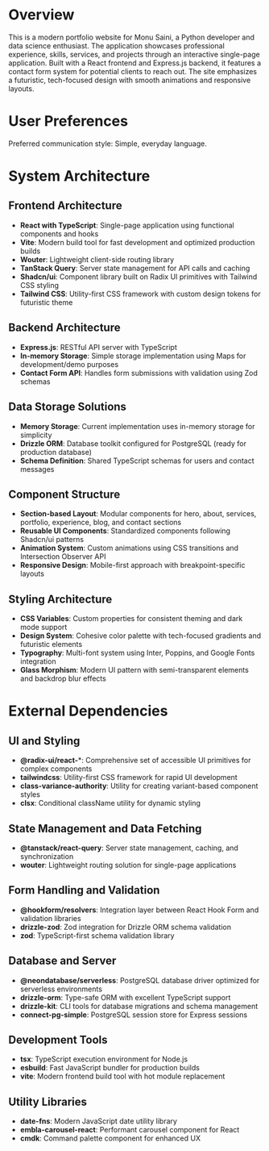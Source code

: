 # Overview

This is a modern portfolio website for Monu Saini, a Python developer and data science enthusiast. The application showcases professional experience, skills, services, and projects through an interactive single-page application. Built with a React frontend and Express.js backend, it features a contact form system for potential clients to reach out. The site emphasizes a futuristic, tech-focused design with smooth animations and responsive layouts.

# User Preferences

Preferred communication style: Simple, everyday language.

# System Architecture

## Frontend Architecture
- **React with TypeScript**: Single-page application using functional components and hooks
- **Vite**: Modern build tool for fast development and optimized production builds
- **Wouter**: Lightweight client-side routing library
- **TanStack Query**: Server state management for API calls and caching
- **Shadcn/ui**: Component library built on Radix UI primitives with Tailwind CSS styling
- **Tailwind CSS**: Utility-first CSS framework with custom design tokens for futuristic theme

## Backend Architecture
- **Express.js**: RESTful API server with TypeScript
- **In-memory Storage**: Simple storage implementation using Maps for development/demo purposes
- **Contact Form API**: Handles form submissions with validation using Zod schemas

## Data Storage Solutions
- **Memory Storage**: Current implementation uses in-memory storage for simplicity
- **Drizzle ORM**: Database toolkit configured for PostgreSQL (ready for production database)
- **Schema Definition**: Shared TypeScript schemas for users and contact messages

## Component Structure
- **Section-based Layout**: Modular components for hero, about, services, portfolio, experience, blog, and contact sections
- **Reusable UI Components**: Standardized components following Shadcn/ui patterns
- **Animation System**: Custom animations using CSS transitions and Intersection Observer API
- **Responsive Design**: Mobile-first approach with breakpoint-specific layouts

## Styling Architecture
- **CSS Variables**: Custom properties for consistent theming and dark mode support
- **Design System**: Cohesive color palette with tech-focused gradients and futuristic elements
- **Typography**: Multi-font system using Inter, Poppins, and Google Fonts integration
- **Glass Morphism**: Modern UI pattern with semi-transparent elements and backdrop blur effects

# External Dependencies

## UI and Styling
- **@radix-ui/react-***: Comprehensive set of accessible UI primitives for complex components
- **tailwindcss**: Utility-first CSS framework for rapid UI development
- **class-variance-authority**: Utility for creating variant-based component styles
- **clsx**: Conditional className utility for dynamic styling

## State Management and Data Fetching
- **@tanstack/react-query**: Server state management, caching, and synchronization
- **wouter**: Lightweight routing solution for single-page applications

## Form Handling and Validation
- **@hookform/resolvers**: Integration layer between React Hook Form and validation libraries
- **drizzle-zod**: Zod integration for Drizzle ORM schema validation
- **zod**: TypeScript-first schema validation library

## Database and Server
- **@neondatabase/serverless**: PostgreSQL database driver optimized for serverless environments
- **drizzle-orm**: Type-safe ORM with excellent TypeScript support
- **drizzle-kit**: CLI tools for database migrations and schema management
- **connect-pg-simple**: PostgreSQL session store for Express sessions

## Development Tools
- **tsx**: TypeScript execution environment for Node.js
- **esbuild**: Fast JavaScript bundler for production builds
- **vite**: Modern frontend build tool with hot module replacement

## Utility Libraries
- **date-fns**: Modern JavaScript date utility library
- **embla-carousel-react**: Performant carousel component for React
- **cmdk**: Command palette component for enhanced UX